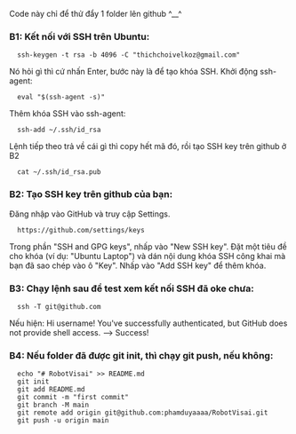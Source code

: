 Code này chỉ để thử đẩy 1 folder lên github ^__^

### B1: Kết nối với SSH trên Ubuntu:
     
      ssh-keygen -t rsa -b 4096 -C "thichchoivelkoz@gmail.com"
Nó hỏi gì thì cứ nhấn Enter, bước này là để tạo khóa SSH.
Khởi động ssh-agent:
     
      eval "$(ssh-agent -s)"
Thêm khóa SSH vào ssh-agent:
     
      ssh-add ~/.ssh/id_rsa
Lệnh tiếp theo trả về cái gì thì copy hết mã đó, rồi tạo SSH key trên github ở B2
     
      cat ~/.ssh/id_rsa.pub
### B2: Tạo SSH key trên github của bạn:
Đăng nhập vào GitHub và truy cập Settings.
     
      https://github.com/settings/keys
Trong phần "SSH and GPG keys", nhấp vào "New SSH key".
Đặt một tiêu đề cho khóa (ví dụ: "Ubuntu Laptop") và dán nội dung khóa SSH công khai mà bạn đã sao chép vào ô "Key".
Nhấp vào "Add SSH key" để thêm khóa.
### B3: Chạy lệnh sau để test xem kết nối SSH đã oke chưa:
     
      ssh -T git@github.com
Nếu hiện: Hi username! You've successfully authenticated, but GitHub does not provide shell access.
--> Success!
### B4: Nếu folder đã được git init, thì chạy git push, nếu không:
     
      echo "# RobotVisai" >> README.md
      git init
      git add README.md
      git commit -m "first commit"
      git branch -M main
      git remote add origin git@github.com:phamduyaaaa/RobotVisai.git
      git push -u origin main
